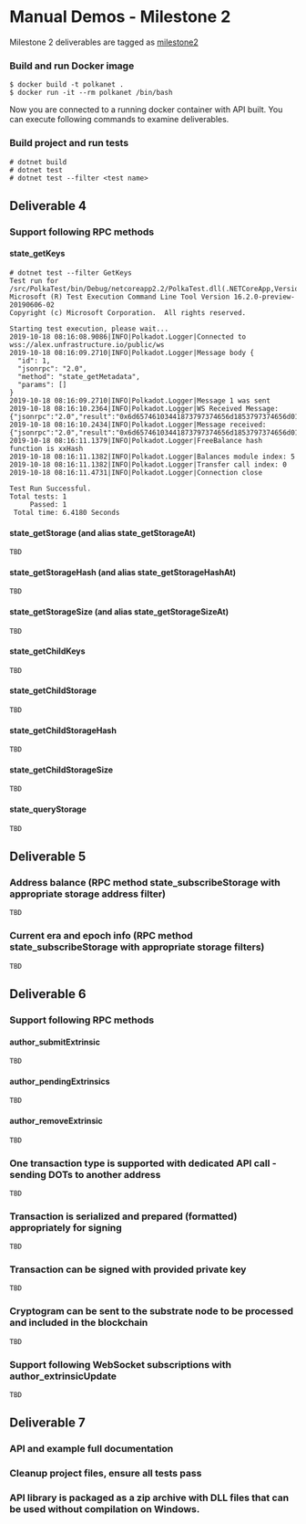 # Manual Demos - Milestone 2

Milestone 2 deliverables are tagged as [milestone2](https://github.com/usetech-llc/polkadot_api_dotnet/tree/milestone2)

### Build and run Docker image

```
$ docker build -t polkanet .
$ docker run -it --rm polkanet /bin/bash
```

Now you are connected to a running docker container with API built. You can execute following commands to examine deliverables.

### Build project and run tests

```
# dotnet build
# dotnet test
# dotnet test --filter <test name>
```


## Deliverable 4

### Support following RPC methods

#### state_getKeys
```
# dotnet test --filter GetKeys
Test run for /src/PolkaTest/bin/Debug/netcoreapp2.2/PolkaTest.dll(.NETCoreApp,Version=v2.2)
Microsoft (R) Test Execution Command Line Tool Version 16.2.0-preview-20190606-02
Copyright (c) Microsoft Corporation.  All rights reserved.

Starting test execution, please wait...
2019-10-18 08:16:08.9086|INFO|Polkadot.Logger|Connected to wss://alex.unfrastructure.io/public/ws
2019-10-18 08:16:09.2710|INFO|Polkadot.Logger|Message body {
  "id": 1,
  "jsonrpc": "2.0",
  "method": "state_getMetadata",
  "params": []
}
2019-10-18 08:16:09.2710|INFO|Polkadot.Logger|Message 1 was sent
2019-10-18 08:16:10.2364|INFO|Polkadot.Logger|WS Received Message: {"jsonrpc":"2.0","result":"0x6d65746103441873797374656d1853797374656d012c304163636f756e744e6f6e6365010130543a3a4163636f756e744964.....06f6c64206b657920697320737570706c6965642e","id":1}
2019-10-18 08:16:10.2434|INFO|Polkadot.Logger|Message received: {"jsonrpc":"2.0","result":"0x6d65746103441873797374656d1853797374656d012c304163636f756e744e6f6e6365010130543a3a4163636f756e744964205.....06f6c64206b657920697320737570706c6965642e","id":1}
2019-10-18 08:16:11.1379|INFO|Polkadot.Logger|FreeBalance hash function is xxHash
2019-10-18 08:16:11.1382|INFO|Polkadot.Logger|Balances module index: 5
2019-10-18 08:16:11.1382|INFO|Polkadot.Logger|Transfer call index: 0
2019-10-18 08:16:11.4731|INFO|Polkadot.Logger|Connection close

Test Run Successful.
Total tests: 1
     Passed: 1
 Total time: 6.4180 Seconds

```

#### state_getStorage (and alias state_getStorageAt)
```
TBD
```

#### state_getStorageHash (and alias state_getStorageHashAt)
```
TBD
```

#### state_getStorageSize (and alias state_getStorageSizeAt)
```
TBD
```

#### state_getChildKeys
```
TBD
```

#### state_getChildStorage
```
TBD
```

#### state_getChildStorageHash
```
TBD
```

#### state_getChildStorageSize
```
TBD
```

#### state_queryStorage
```
TBD
```


## Deliverable 5

### Address balance (RPC method state_subscribeStorage with appropriate storage address filter)
```
TBD
```

### Current era and epoch info (RPC method state_subscribeStorage with appropriate storage filters)
```
TBD
```


## Deliverable 6

### Support following RPC methods
#### author_submitExtrinsic
```
TBD
```

#### author_pendingExtrinsics
```
TBD
```

#### author_removeExtrinsic
```
TBD
```

### One transaction type is supported with dedicated API call - sending DOTs to another address
```
TBD
```

### Transaction is serialized and prepared (formatted) appropriately for signing
```
TBD
```

### Transaction can be signed with provided private key
```
TBD
```

### Cryptogram can be sent to the substrate node to be processed and included in the blockchain
```
TBD
```

### Support following WebSocket subscriptions with author_extrinsicUpdate
```
TBD
```


## Deliverable 7

### API and example full documentation

### Cleanup project files, ensure all tests pass

### API library is packaged as a zip archive with DLL files that can be used without compilation on Windows.
